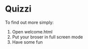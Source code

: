 # Quizzi
To find out more simply:
1. Open welcome.html
2. Put your broser in full screen mode 
3. Have some fun
